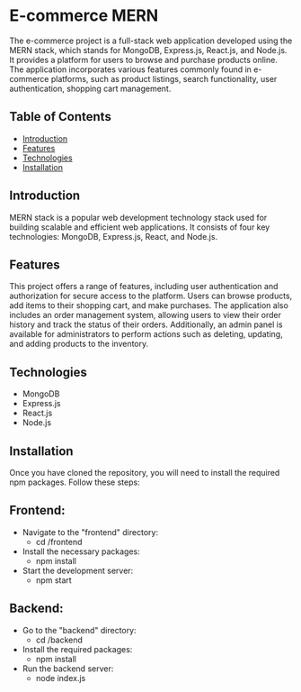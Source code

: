 # E-commerce MERN

The e-commerce project is a full-stack web application developed using the MERN stack, which stands for MongoDB, Express.js, React.js, and Node.js. It provides a platform for users to browse and purchase products online. The application incorporates various features commonly found in e-commerce platforms, such as product listings, search functionality, user authentication, shopping cart management.

## Table of Contents

- [Introduction](#introduction)
- [Features](#features)
- [Technologies](#technologies)
- [Installation](#installation)

## Introduction

MERN stack is a
popular web development technology stack used for building scalable and
efficient web applications. It consists of four key technologies: MongoDB,
Express.js, React, and Node.js.

## Features

This project offers a range of features, including user authentication and authorization for secure access to the platform. Users can browse products, add items to their shopping cart, and make purchases. The application also includes an order management system, allowing users to view their order history and track the status of their orders. Additionally, an admin panel is available for administrators to perform actions such as deleting, updating, and adding products to the inventory.

## Technologies

- MongoDB
- Express.js
- React.js
- Node.js

## Installation

Once you have cloned the repository, you will need to install the required npm packages. Follow these steps:

## Frontend:
- Navigate to the "frontend" directory:
  - cd /frontend
- Install the necessary packages:
  - npm install
- Start the development server:
  - npm start

## Backend:
- Go to the "backend" directory:
  - cd /backend
- Install the required packages:
  - npm install
- Run the backend server:
  - node index.js